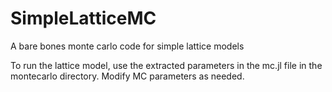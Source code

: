 # SimpleLatticeMC
A bare bones monte carlo code for simple lattice models

To run the lattice model, use the extracted parameters
in the mc.jl file in the montecarlo directory.
Modify MC parameters as needed.

